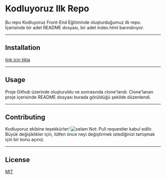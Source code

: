 # Kodluyoruz Ilk Repo
Bu repo Kodluyoruz Front-End Eğitiminde oluşturduğumuz ilk repo. İçerisinde bir adet README dosyası, bir adet index.html barındırıyor.
***
## Installation

[link icin tikla](https://github.com/DogukanYemlihaEmre/kodluyoruzilkrepo.git)
***
## Usage
Proje Github üzerinde oluşturuldu ve sonrasında clone'landı. Clone'lanan proje içerisinde README dosyası burada görüldüğü şekilde düzenlendi.
***
## Contributing
Kodluyoruz ekibine teşekkürler!
![selam](https://sivilalan.com/wp-content/uploads/2019/03/27971846_748761281998348_2999043640998413504_n-1280x720.png)
Not: Pull requestler kabul edilir. Büyük değişiklikler için, lütfen önce neyi değiştirmek istediğinizi tartışmak için bir konu açınız.
***
## License
[MIT](https://choosealicense.com/licenses/mit/)
